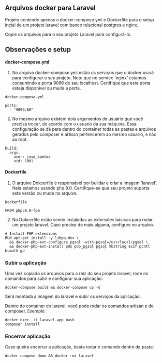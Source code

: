 ## Arquivos docker para Laravel

Projeto contendo apenas o docker-compose.yml e Dockerfile para o setup incial de um projeto laravel com banco relacional postgres e nginx.

Copie os arquivos para o seu projeto Laravel para configurá-lo.

## Observações e setup

#### docker-compose.yml

1. No arquivo docker-compose.yml estão os serviços que o docker usará para configurar o seu projeto. Note que no service 'nginx' estamos consumindo a porta 9099 do seu localhost. Certifique que esta porta esteja disponível ou mude a porta.

```
docker-compose.yml

ports:
  - "9099:80"
```

2. No mesmo arquivo existem dois argumentos de usuário que você precisa trocar, de acordo com o usuario da sua máquina. Essa configuração se dá para dentro do container todas as pastas e arquivos gerados pelo composer e artisan pertencerem ao mesmo usuario, e não ao root.

```
build:
  args:
    user: jose_santos
    uid: 1001
```

#### Dockerfile

1. O arquivo Dokcerfile é responsável por buildar e criar a imagem 'laravel'. Nela estamos usando php 8.0. Certifique-se que seu projeto suporta esta versão ou mude no arquivo.
```
Dockerfile

FROM php:8.0-fpm
```


2. No Dokcerfile estão sendo instaladas as extensões básicas para rodar um projeto laravel. Caso precise de mais alguma, configure no arquivo.
```
# Install PHP extensions
RUN apt-get install -y libpq-dev \
  && docker-php-ext-configure pgsql -with-pgsql=/usr/local/pgsql \
  && docker-php-ext-install pdo pdo_pgsql pgsql mbstring exif pcntl bcmath gd
```


### Subir a aplicação

Uma vez copiado os arquivos para a raiz do seu projeto laravel, rode os comandos para subir e configurar sua aplicação:

```
docker-compose build && docker-compose up -d
```
Será montada a imagem do laravel e subir os serviços da aplicação.

Dentro do container do laravel, você pode rodar os comandos artisan e do composer. Exemplo:

```
docker exec -it laravel-app bash
composer install
```


### Encerrar aplicação

Caso queira encerrar a aplicação, basta rodar o comando dentro da pasta:

```
docker-compose down && docker rmi laravel
```
